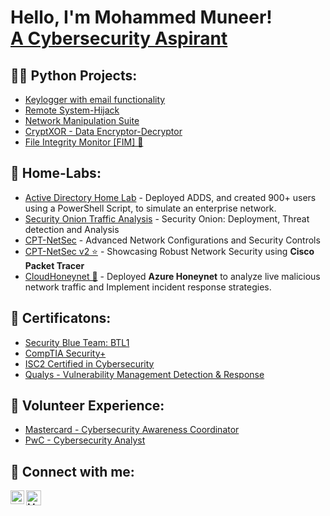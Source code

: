 <h1>Hello, I'm Mohammed Muneer! <br/><a href="https://www.linkedin.com/in/Muneer44/">A Cybersecurity Aspirant</a></h1>

<h2>👨‍💻 Python Projects:</h2>

  - [Keylogger with email functionality](https://github.com/Muneer44/Python-Keylogger)
  - [Remote System-Hijack](https://github.com/Muneer44/Remote-System-Hijack)
  - [Network Manipulation Suite](https://github.com/Muneer44/Network-Manipulation-Suite)
  - [CryptXOR - Data Encryptor-Decryptor](https://github.com/Muneer44/CryptXOR)
  - [File Integrity Monitor [FIM] 🌟](https://github.com/Muneer44/File-Integrity-Monitor) 
  
<h2>🧪 Home-Labs:</h2>

- [Active Directory Home Lab](https://github.com/Muneer44/Active-Directory-Home-Lab) - Deployed ADDS, and created 900+ users using a PowerShell Script, to simulate an enterprise network.
- [Security Onion Traffic Analysis](https://github.com/Muneer44/Security-Onion-Traffic-Analysis) - Security Onion: Deployment, Threat detection and Analysis 
- [CPT-NetSec](https://github.com/Muneer44/CPT-NetSec) - Advanced Network Configurations and Security Controls
- [CPT-NetSec v2 ⭐](https://github.com/Muneer44/CPT-NetSec-2.0) - Showcasing Robust Network Security using **Cisco Packet Tracer** 
- [CloudHoneynet 🌟](https://github.com/Muneer44/CloudHoneynet) - Deployed **Azure Honeynet** to analyze live malicious network traffic and Implement incident response strategies.

<h2>📰 Certificatons:</h2>

  - [Security Blue Team: BTL1](https://www.credly.com/badges/10aa1b27-51f7-473b-83e6-84a09603c8a9)
  - [CompTIA Security+](https://www.credly.com/badges/ca39a87d-e254-40ac-8058-d2efea0ae7e9)
  - [ISC2 Certified in Cybersecurity](https://www.linkedin.com/posts/muneer44_cybersecurity-isc2-certification-activity-7126191292602023936-8AFv?utm_source=share&utm_medium=member_desktop)
  - [Qualys - Vulnerability Management Detection & Response](https://github.com/Muneer44/Muneer44/assets/117259069/d78a965a-2e3b-48c3-a6be-c9986cd719c9)

<h2>💼 Volunteer Experience:</h2>

  - [Mastercard - Cybersecurity Awareness Coordinator ](https://www.linkedin.com/in/muneer44/overlay/1635546428000/single-media-viewer/?profileId=ACoAADqDRkEB8z0fNQl3dwowevEpyU4rdG7oZgA)
  - [PwC - Cybersecurity Analyst](https://www.linkedin.com/in/muneer44/overlay/1635552437299/single-media-viewer/?profileId=ACoAADqDRkEB8z0fNQl3dwowevEpyU4rdG7oZgA)

<h2> 🤳 Connect with me:</h2>

[<img align="left" alt="Muneer44 | LinkedIn" width="22px" src="https://www.svgrepo.com/show/448234/linkedin.svg" />][linkedin]
[<img align="left" alt="Muneer44 | Gmail" width="24px" src="https://www.svgrepo.com/show/381000/new-logo-gmail.svg" />][Gmail]


[linkedin]: https://linkedin.com/in/Muneer44
[Gmail]: https://mail.google.com/mail/u/0/?fs=1&to=m.munr44@gmail.com&tf=cm
